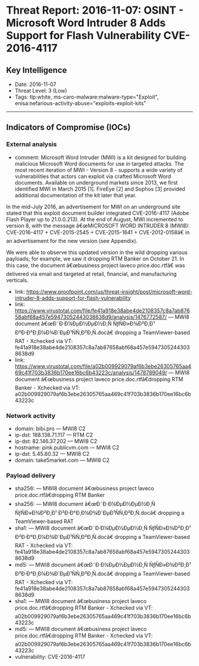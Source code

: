 # Threat Report: 2016-11-07: OSINT - Microsoft Word Intruder 8 Adds Support for Flash Vulnerability CVE-2016-4117


## Key Intelligence
* Date: 2016-11-07
* Threat Level: 3 (Low)
* Tags: tlp:white, ms-caro-malware:malware-type="Exploit", enisa:nefarious-activity-abuse="exploits-exploit-kits"

---

## Indicators of Compromise (IOCs)
### External analysis
* comment: Microsoft Word Intruder (MWI) is a kit designed for building malicious Microsoft Word documents for use in targeted attacks. The most recent iteration of MWI - Version 8 - supports a wide variety of vulnerabilities that actors can exploit via crafted Microsoft Word documents. Available on underground markets since 2013, we first identified MWI in March 2015 [1]. FireEye [2] and Sophos [3] provided additional documentation of the kit later that year.

In the mid-July 2016, an advertisement for MWI on an underground site stated that this exploit document builder integrated CVE-2016-4117 (Adobe Flash Player up to 21.0.0.213). At the end of August, MWI incremented to version 8, with the message â€œMICROSOFT WORD INTRUDER 8 (MWI8): CVE-2016-4117 + CVE-2015-2545 + CVE-2015-1641 + CVE-2012-0158â€ in an advertisement for the new version (see Appendix).

We were able to observe this updated version in the wild dropping various payloads; for example, we saw it dropping RTM Banker on October 21. In this case, the document â€œbusiness project laveco price.doc.rtfâ€ was delivered via email and targeted at retail, financial, and manufacturing verticals.
* link: https://www.proofpoint.com/us/threat-insight/post/microsoft-word-intruder-8-adds-support-for-flash-vulnerability
* link: https://www.virustotal.com/file/fe41a918e38abe4de2108357c8a7ab87658abf68a457e59473052443038638d9/analysis/1476772587/ — MWI8 document â€œÐ˜Ð·Ð¼ÐµÐ½ÐµÐ½Ð¸Ñ ÑƒÑÐ»Ð¾Ð²Ð¸Ð¹ Ð²Ð·Ð°Ð¸Ð¼Ð¾Ð´ÐµÐ¹ÑÑ‚Ð²Ð¸Ñ.docâ€ dropping a TeamViewer-based RAT - Xchecked via VT: fe41a918e38abe4de2108357c8a7ab87658abf68a457e59473052443038638d9
* link: https://www.virustotal.com/file/a02b009929079af6b3ebe26305765aa469c41f703b3836b170ee16bc6b43223c/analysis/1478789049/ — MWI8 document â€œbusiness project laveco price.doc.rtfâ€dropping RTM Banker - Xchecked via VT: a02b009929079af6b3ebe26305765aa469c41f703b3836b170ee16bc6b43223c

### Network activity
* domain: bibi.pro — MWI8 C2
* ip-dst: 188.138.71.117 — RTM C2
* ip-dst: 82.146.37.202 — MWI8 C2
* hostname: pink.publicvm.com — MWI8 C2
* ip-dst: 5.45.80.32 — MWI8 C2
* domain: take5market.com — MWI8 C2

### Payload delivery
* sha256: <sha256> — MWI8 document â€œbusiness project laveco price.doc.rtfâ€dropping RTM Banker
* sha256: <sha256> — MWI8 document â€œÐ˜Ð·Ð¼ÐµÐ½ÐµÐ½Ð¸Ñ ÑƒÑÐ»Ð¾Ð²Ð¸Ð¹ Ð²Ð·Ð°Ð¸Ð¼Ð¾Ð´ÐµÐ¹ÑÑ‚Ð²Ð¸Ñ.docâ€ dropping a TeamViewer-based RAT
* sha1: <sha1> — MWI8 document â€œÐ˜Ð·Ð¼ÐµÐ½ÐµÐ½Ð¸Ñ ÑƒÑÐ»Ð¾Ð²Ð¸Ð¹ Ð²Ð·Ð°Ð¸Ð¼Ð¾Ð´ÐµÐ¹ÑÑ‚Ð²Ð¸Ñ.docâ€ dropping a TeamViewer-based RAT - Xchecked via VT: fe41a918e38abe4de2108357c8a7ab87658abf68a457e59473052443038638d9
* md5: <md5> — MWI8 document â€œÐ˜Ð·Ð¼ÐµÐ½ÐµÐ½Ð¸Ñ ÑƒÑÐ»Ð¾Ð²Ð¸Ð¹ Ð²Ð·Ð°Ð¸Ð¼Ð¾Ð´ÐµÐ¹ÑÑ‚Ð²Ð¸Ñ.docâ€ dropping a TeamViewer-based RAT - Xchecked via VT: fe41a918e38abe4de2108357c8a7ab87658abf68a457e59473052443038638d9
* sha1: <sha1> — MWI8 document â€œbusiness project laveco price.doc.rtfâ€dropping RTM Banker - Xchecked via VT: a02b009929079af6b3ebe26305765aa469c41f703b3836b170ee16bc6b43223c
* md5: <md5> — MWI8 document â€œbusiness project laveco price.doc.rtfâ€dropping RTM Banker - Xchecked via VT: a02b009929079af6b3ebe26305765aa469c41f703b3836b170ee16bc6b43223c
* vulnerability: CVE-2016-4117
